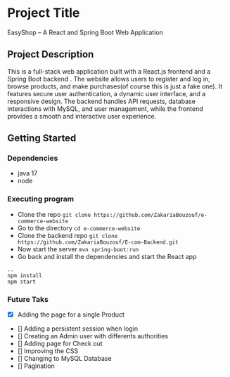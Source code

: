 # Project Title

EasyShop – A React and Spring Boot Web Application

## Project Description

This is a full-stack web application built with a React.js frontend and a Spring Boot backend . The website allows users to register and log in, browse products, and make purchases(of course this is just a fake one). It features secure user authentication, a dynamic user interface, and a responsive design. The backend handles API requests, database interactions with MySQL, and user management, while the frontend provides a smooth and interactive user experience.

## Getting Started

### Dependencies

* java 17
* node

### Executing program

* Clone the repo
`git clone https://github.com/ZakariaBouzouf/e-commerce-website`
* Go to the directory
`cd e-commerce-website`
* Clone the backend repo
`git clone https://github.com/ZakariaBouzouf/E-com-Backend.git`
* Now start the server
`mvn spring-boot:run`
* Go back and install the dependencies and start the React app
```
..
npm install
npm start
```

### Future Taks

- [x] Adding the page for a single Product
- [] Adding a persistent session when login
- [] Creating an Admin user with differents authorities
- [] Adding page for Check out
- [] Improving the CSS
- [] Changing to MySQL Database
- [] Pagination
